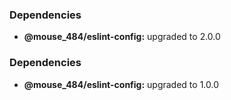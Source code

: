 ### Dependencies

* **@mouse_484/eslint-config:** upgraded to 2.0.0

### Dependencies

- **@mouse_484/eslint-config:** upgraded to 1.0.0
